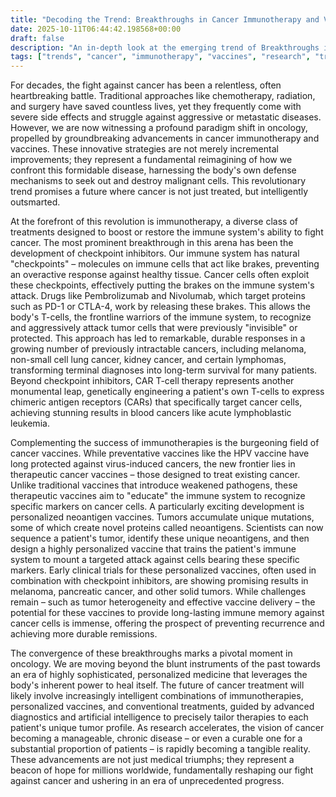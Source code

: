 ```yaml
---
title: "Decoding the Trend: Breakthroughs in Cancer Immunotherapy and Vaccines"
date: 2025-10-11T06:44:42.198568+00:00
draft: false
description: "An in-depth look at the emerging trend of Breakthroughs in Cancer Immunotherapy and Vaccines and what it means for the future."
tags: ["trends", "cancer", "immunotherapy", "vaccines", "research", "treatment", "oncology", "personalized", "breakthroughs"]
---
```


For decades, the fight against cancer has been a relentless, often heartbreaking battle. Traditional approaches like chemotherapy, radiation, and surgery have saved countless lives, yet they frequently come with severe side effects and struggle against aggressive or metastatic diseases. However, we are now witnessing a profound paradigm shift in oncology, propelled by groundbreaking advancements in cancer immunotherapy and vaccines. These innovative strategies are not merely incremental improvements; they represent a fundamental reimagining of how we confront this formidable disease, harnessing the body's own defense mechanisms to seek out and destroy malignant cells. This revolutionary trend promises a future where cancer is not just treated, but intelligently outsmarted.

At the forefront of this revolution is immunotherapy, a diverse class of treatments designed to boost or restore the immune system's ability to fight cancer. The most prominent breakthrough in this arena has been the development of checkpoint inhibitors. Our immune system has natural "checkpoints" – molecules on immune cells that act like brakes, preventing an overactive response against healthy tissue. Cancer cells often exploit these checkpoints, effectively putting the brakes on the immune system's attack. Drugs like Pembrolizumab and Nivolumab, which target proteins such as PD-1 or CTLA-4, work by releasing these brakes. This allows the body's T-cells, the frontline warriors of the immune system, to recognize and aggressively attack tumor cells that were previously "invisible" or protected. This approach has led to remarkable, durable responses in a growing number of previously intractable cancers, including melanoma, non-small cell lung cancer, kidney cancer, and certain lymphomas, transforming terminal diagnoses into long-term survival for many patients. Beyond checkpoint inhibitors, CAR T-cell therapy represents another monumental leap, genetically engineering a patient's own T-cells to express chimeric antigen receptors (CARs) that specifically target cancer cells, achieving stunning results in blood cancers like acute lymphoblastic leukemia.

Complementing the success of immunotherapies is the burgeoning field of cancer vaccines. While preventative vaccines like the HPV vaccine have long protected against virus-induced cancers, the new frontier lies in therapeutic cancer vaccines – those designed to treat existing cancer. Unlike traditional vaccines that introduce weakened pathogens, these therapeutic vaccines aim to "educate" the immune system to recognize specific markers on cancer cells. A particularly exciting development is personalized neoantigen vaccines. Tumors accumulate unique mutations, some of which create novel proteins called neoantigens. Scientists can now sequence a patient's tumor, identify these unique neoantigens, and then design a highly personalized vaccine that trains the patient's immune system to mount a targeted attack against cells bearing these specific markers. Early clinical trials for these personalized vaccines, often used in combination with checkpoint inhibitors, are showing promising results in melanoma, pancreatic cancer, and other solid tumors. While challenges remain – such as tumor heterogeneity and effective vaccine delivery – the potential for these vaccines to provide long-lasting immune memory against cancer cells is immense, offering the prospect of preventing recurrence and achieving more durable remissions.

The convergence of these breakthroughs marks a pivotal moment in oncology. We are moving beyond the blunt instruments of the past towards an era of highly sophisticated, personalized medicine that leverages the body's inherent power to heal itself. The future of cancer treatment will likely involve increasingly intelligent combinations of immunotherapies, personalized vaccines, and conventional treatments, guided by advanced diagnostics and artificial intelligence to precisely tailor therapies to each patient's unique tumor profile. As research accelerates, the vision of cancer becoming a manageable, chronic disease – or even a curable one for a substantial proportion of patients – is rapidly becoming a tangible reality. These advancements are not just medical triumphs; they represent a beacon of hope for millions worldwide, fundamentally reshaping our fight against cancer and ushering in an era of unprecedented progress.